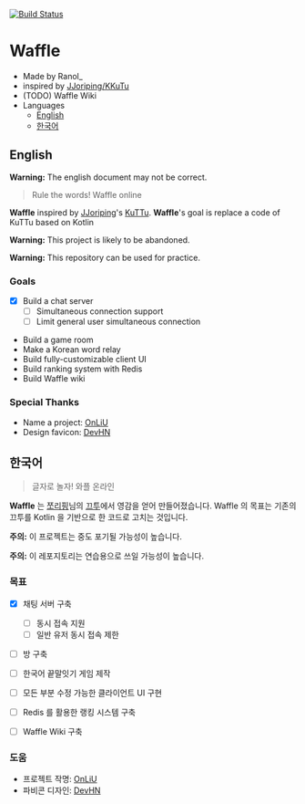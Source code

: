 [![Build Status](https://travis-ci.org/RanolP/Waffle.svg?branch=master)](https://travis-ci.org/RanolP/Waffle)
# Waffle
 * Made by Ranol_
 * inspired by [JJoriping/KKuTu](https://github.com/JJoriping/KKuTu)
 * (TODO) Waffle Wiki
 * Languages
    * [English](#English)
    * [한국어](#한국어)

## English
**Warning:** The english document may not be correct.

> Rule the words! Waffle online

**Waffle** inspired by [JJoriping](http://blog.jjo.kr/)'s [KuTTu](https://github.com/JJoriping/KKuTu).
**Waffle**'s goal is replace a code of KuTTu based on Kotlin

**Warning:** This project is likely to be abandoned.

**Warning:** This repository can be used for practice.

### Goals
  * [x] Build a chat server
    * [ ] Simultaneous connection support
    * [ ] Limit general user simultaneous connection
  * Build a game room
  * Make a Korean word relay
  * Build fully-customizable client UI
  * Build ranking system with Redis
  * Build Waffle wiki

### Special Thanks
  * Name a project: [OnLiU](https://github.com/OnLiU211)
  * Design favicon: [DevHN](https://github.com/DevHN05)

## 한국어
> 글자로 놀자! 와플 온라인

**Waffle** 는 [쪼리핑](http://blog.jjo.kr/)님의 [끄투](https://github.com/JJoriping/KKuTu)에서 영감을 얻어 만들어졌습니다.
Waffle  의 목표는 기존의 끄투를 Kotlin 을 기반으로 한 코드로 고치는 것입니다.

**주의:** 이 프로젝트는 중도 포기될 가능성이 높습니다.

**주의:** 이 레포지토리는 연습용으로 쓰일 가능성이 높습니다.

### 목표
 * [x] 채팅 서버 구축
   * [ ] 동시 접속 지원
   * [ ] 일반 유저 동시 접속 제한
 * [ ] 방 구축
 * [ ] 한국어 끝말잇기 게임 제작
 * [ ] 모든 부분 수정 가능한 클라이언트 UI 구현
 * [ ] Redis 를 활용한 랭킹 시스템 구축
 * [ ] Waffle Wiki 구축


### 도움
  * 프로젝트 작명: [OnLiU](https://github.com/OnLiU211)
  * 파비콘 디자인: [DevHN](https://github.com/DevHN05)